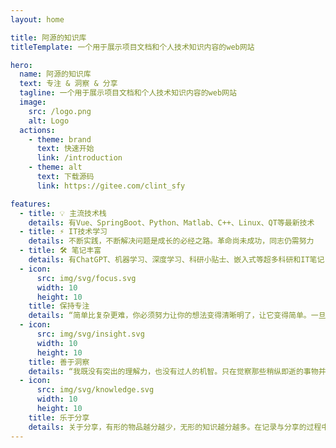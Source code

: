 ```yaml
---
layout: home

title: 阿源的知识库
titleTemplate: 一个用于展示项目文档和个人技术知识内容的web网站

hero:
  name: 阿源的知识库
  text: 专注 & 洞察 & 分享
  tagline: 一个用于展示项目文档和个人技术知识内容的web网站
  image:
    src: /logo.png
    alt: Logo
  actions:
    - theme: brand
      text: 快速开始
      link: /introduction
    - theme: alt
      text: 下载源码
      link: https://gitee.com/clint_sfy

features:
  - title: 💡 主流技术栈 
    details: 有Vue、SpringBoot、Python、Matlab、C++、Linux、QT等最新技术
  - title: ⚡️ IT技术学习
    details: 不断实践，不断解决问题是成长的必经之路。革命尚未成功，同志仍需努力
  - title: 🛠️ 笔记丰富
    details: 有ChatGPT、机器学习、深度学习、科研小贴士、嵌入式等超多科研和IT笔记
  - icon:
      src: img/svg/focus.svg
      width: 10
      height: 10
    title: 保持专注
    details: “简单比复杂更难，你必须努力让你的想法变得清晰明了，让它变得简单。一旦你做到了简单，你就能搬动大山。” -- 乔布斯
  - icon:
      src: img/svg/insight.svg
      width: 10
      height: 10
    title: 善于洞察
    details: “我既没有突出的理解力，也没有过人的机智。只在觉察那些稍纵即逝的事物并对其进行精细观察的能力上，我可能在普通人之上。” -- 达尔文
  - icon:
      src: img/svg/knowledge.svg
      width: 10
      height: 10
    title: 乐于分享
    details: 关于分享，有形的物品越分越少，无形的知识越分越多。在记录与分享的过程中, 梳理所学, 交流所得, 必有所获。
---
```

